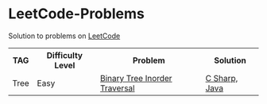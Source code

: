 # LeetCode-Problems
<html>
 <head>
   <meta name="google-site-verification" content="51-SvI8HZUI-LZeTLCLZ2elSKK68KLwNvjjvbIdbtf4" />
 </head>
 <body>
 
Solution to problems on <a href="https://leetcode.com/problemset/all">LeetCode </a>

<table width="100%"> 
  <tr>
    <th>TAG</th>
    <th>Difficulty Level</th>
    <th>Problem</th>    
    <th>Solution</th>
  </tr>  
  <tr>
    <td>Tree</td>
    <td>Easy</td>
    <td><a href="https://leetcode.com/problems/binary-tree-inorder-traversal/">Binary Tree Inorder Traversal</a></td>
    <td><a href="https://leetcode.com/problems/binary-tree-inorder-traversal/submissions/">C Sharp, Java</a></td>
  </tr>  
</table>  
<body> 
<html> 
